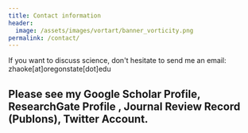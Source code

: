 ```yaml
---
title: Contact information
header:
  image: /assets/images/vortart/banner_vorticity.png
permalink: /contact/
---
```


If you want to discuss science, don't hesitate to send me an email: zhaoke[at]oregonstate[dot]edu

Please see my Google Scholar Profile, 
              ResearchGate Profile ,
              Journal Review Record (Publons),
              Twitter Account.
- 
